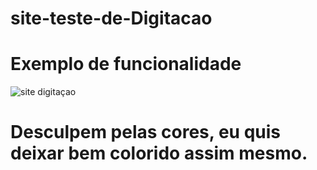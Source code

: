 # site-teste-de-Digitacao

# Exemplo de funcionalidade

![site digitaçao](https://github.com/EdgarBrabo/site-teste-de-Digitacao/assets/105393878/8260e501-ac04-4e29-953f-2eba91eeaab7)


# Desculpem pelas cores, eu quis deixar bem colorido assim mesmo.
